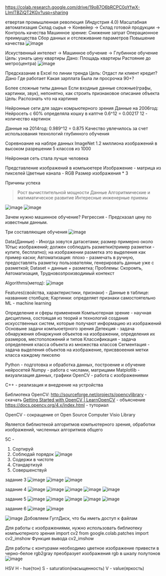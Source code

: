 https://colab.research.google.com/drive/19o87O6bRCPC0oYfwX-LImITBZiQT2KGv?usp=sharing

етвертая промышленная революция (Индустрия 4.0)
Масштабная автоматизация
Склад сырья -> Конвейер -> Склад готовой продукции -> Контроль качества
Машинное зрение:
Снижение затрат
Операционное преимущества 
Сбор данных и отслеживание параметров
Повышение качества
![image](https://user-images.githubusercontent.com/97594483/188415362-ab0c1eb3-01d0-4336-b2a9-ebaef900d6e6.png)


Искуственный интелект -> Машинное обучение -> Глубинное обучение
Цель: узнать цену квартиры
Дано:
Площадь квартиры
Растояние до метро(центра)
![image](https://user-images.githubusercontent.com/97594452/190994444-09602a42-2a23-40a2-af82-fde7007d03ac.png)

Предсказание в Excel по линии тренда
Цель: 
Отдаст ли клиент кредит?
Дано
Где работает
Какая зарплата
Была ли просрочка 90+?


Более сложные типы данных
Если входные данные сложные(графы, картинки, звук), непонятно, как строить признаковое описание объекта
Цель: Распознать что на картинке

Нейронные сети для задач комрьютерного зрения
Данные на 2006год:
Нейросеть с 60% определяла кошку в каптче
0.6^12 = 0.00217
12 - количество картинок

Данные на 2014год:
0.989^12 = 0.875
Качество увлечилось за счет использования технологий глубинного обучения

Соревноание на наблре данных ImageNet
1.2 миллиона изображений в высоком разрешении
5 классов из 1000

Нейронная сеть стала лучше человека

Представление изображений в компьюетере
Изображение - матрица из пикселей
Цветные канала - RGB
Размер изображения * 3

Причины успеха
> Рост вычистлительной мощности
> Данные
> Алгоритмические и матиматическое развитие
> Интересные инженерные приемы





![image](https://user-images.githubusercontent.com/97594452/196616586-3b35575e-ca6e-4cb2-8650-d64f4500c205.png)
![image](https://user-images.githubusercontent.com/97594452/194004919-f329a8c5-bfc1-4344-beb7-80f105228a65.png)



Зачем нужно машинное обучение?
Регрессия - Предсказал цену по известным данным.

Три составляющие обучения
![image](https://user-images.githubusercontent.com/97594452/197489691-fd201de5-9bd2-43e5-9055-493f0aa0323d.png)

Data(Данные) - Иногда зовутся датасетами; размер примерно около 10тыс изображений; должен соблюдать разметки(пример разметки - купите, бесплатно); на изображении разметка это выделения как пример каски; Автоматизация: плохо - размечать в ручную, предоставлять разметку пользователям, генерировать данные уже с разметкой; Dataset = данные + разметка; Проблемы: Скоромть, Автоматизация, Трудновозпроизводимый контекст

Algorithms(метод): ![image](https://user-images.githubusercontent.com/97594452/197493170-50bb1eee-4c3d-4930-bf78-9e8b289e2f64.png)

Features(свойства, характеристики, признаки) - Данные в таблице: названние столбцов; Картинки: определяет признаки самостоятельно
ML - machine learning

Определение и сферы применения
Компьютерная зрение - научная дисциплина, состоящая из теорий и технологий создания искусственных систем,  которые получают информацию из изображений
Основыне задачи компьюетрного зрения
Детекция - задача обнаружения обнаржуния объектов на изображении, определения их размеров, местоположений и типов
Классификация - задача определения класса объекта из множества классов
Сегментация - задача выделения объектов на изображение, присввоеения метки класса каждому пикселю

Python - подготовка и обработка данных, построение и обучение нейросетей
Numpy - работа с числами, матрицами
Matplotlib - визуализация данных, графики
OpenCV - работа с изображениями

С++  - реализация и внедрение на устройства

Библиотека OpenCV: http://sourceforge.net/projects/opencvlibrary - скачать [Getting Started with OpenCV | LearnOpenCV](https://learnopencv.com/getting-started-with-opencv/)   - объяснение https://docs.opencv.org/4.x/index.html - туториал


OpenCV - сокращение от Open Source Computer Visio Library

Является библиотекой алгоритмов компьютерного зрения, обработки изображений, численных алгоритмов общего 

5С -
1. Сортируй
2. Соблюдай порядок
![image](https://user-images.githubusercontent.com/97594452/197501565-3a07e6b2-2df2-42a7-a713-8925d9c556fb.png)
4. Содержи в чистоте
5. Стандартизуй
6. Совершенствуй



задание 3
![image](https://user-images.githubusercontent.com/97594452/198219874-0bb932cc-a17e-43d0-9cfe-3ece24a2121b.png)
![image](https://user-images.githubusercontent.com/97594452/198224426-70fb1584-5206-40b1-badb-89ee0b67abee.png)
![image](https://user-images.githubusercontent.com/97594452/198224481-412f02ee-6d82-45ba-b5ba-27fed3243114.png)

задание 4
![image](https://user-images.githubusercontent.com/97594452/198227818-2788a62f-f4fc-454f-8f75-9e9d17aff73d.png)
![image](https://user-images.githubusercontent.com/97594452/198227872-aa09f712-1d49-4a3d-ba4d-e292c6bc1501.png)
![image](https://user-images.githubusercontent.com/97594452/198227977-cc14bca2-890a-450d-ae84-82c4f26befed.png)
![image](https://user-images.githubusercontent.com/97594452/198228052-84db4199-2756-4efb-928a-79bf6dc9e5e7.png)
![image](https://user-images.githubusercontent.com/97594452/198228082-e0dca51b-cb3f-400f-acd5-fcf8607d8bdf.png)

задание 5
![image](https://user-images.githubusercontent.com/97594452/198229053-87aacc1d-911d-430e-98aa-e5dcaa7347f5.png)
![image](https://user-images.githubusercontent.com/97594452/198231817-982539e7-fc4d-45c6-bb3e-b531b0f5f545.png)
![image](https://user-images.githubusercontent.com/97594452/198231855-c35b3deb-ff3f-4db8-8a9f-4b39fbb07a49.png)
![image](https://user-images.githubusercontent.com/97594452/198231895-543ac606-2386-40f9-aaa4-f82f421bd92d.png)
![image](https://user-images.githubusercontent.com/97594452/198231928-a70abd21-0bbd-438d-8f89-f60e67bb4081.png)

задание 6
![image](https://user-images.githubusercontent.com/97594452/198236930-511c4e5e-5fde-4466-a1ec-81635448b424.png)
![image](https://user-images.githubusercontent.com/97594452/198236973-21744f23-d8f3-44c0-a937-8046a3cc2b85.png)



![image](https://user-images.githubusercontent.com/97594452/198976799-26d0615d-a1bd-4205-99c9-6a645d926f12.png)
Добовляем ГуглДиск, что бы иметь доступ к файлам

Для работы с изображениями, нужно использовать библиотеку компьютерного зрения
import cv2
from google.colab.patches import cv2_imshow
Функция вывода cv2_imshow

Для работы с контурами необходимо цветное изображение привести в черно-белое
rgb2gray преобразует изображения rgb в шкалу полутонов
![image](https://user-images.githubusercontent.com/97594452/198982670-12f598aa-86a0-4659-b157-6e9976a9a834.png)

HSV
H - hue(тон)
S - saturation(насыщенность)
V - value(яркость)
